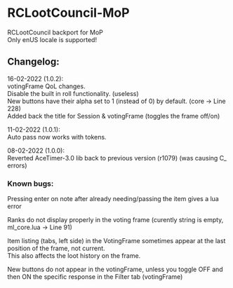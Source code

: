 # RCLootCouncil-MoP
RCLootCouncil backport for MoP\
Only enUS locale is supported!

## Changelog: ##

16-02-2022 (1.0.2):\
votingFrame QoL changes.\
Disable the built in roll functionality. (useless)\
New buttons have their alpha set to 1 (instead of 0) by default. (core -> Line 228)\
Added back the title for Session & votingFrame (toggles the frame off/on)

11-02-2022 (1.0.1):\
Auto pass now works with tokens.

08-02-2022 (1.0.0):\
Reverted AceTimer-3.0 lib back to previous version (r1079) (was causing C_ errors)

### Known bugs: ### 

Pressing enter on note after already needing/passing the item gives a lua error

Ranks do not display properly in the voting frame (curently string is empty, ml_core.lua -> Line 91)

Item listing (tabs, left side) in the VotingFrame sometimes appear at the last position of the frame, not current.\
This also affects the loot history on the frame.

New buttons do not appear in the votingFrame, unless you toggle OFF and then ON the specific response in the Filter tab (votingFrame)